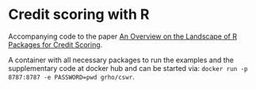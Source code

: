 # Credit scoring with R

Accompanying code to the paper [An Overview on the Landscape of R Packages for Credit Scoring](https://arxiv.org/abs/2006.11835).

A container with all necessary packages to run the examples and the supplementary code at docker hub and can be started via:
`docker run -p 8787:8787 -e PASSWORD=pwd grho/cswr`.